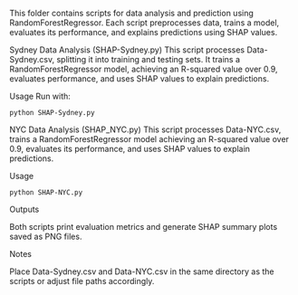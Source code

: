 This folder contains scripts for data analysis and prediction using RandomForestRegressor. Each script preprocesses data, trains a model, evaluates its performance, and explains predictions using SHAP values.



Sydney Data Analysis (SHAP-Sydney.py)
This script processes Data-Sydney.csv, splitting it into training and testing sets. It trains a RandomForestRegressor model, achieving an R-squared value over 0.9, evaluates performance, and uses SHAP values to explain predictions.

Usage
Run with:

```
python SHAP-Sydney.py
```

NYC Data Analysis (SHAP_NYC.py)
This script processes Data-NYC.csv, trains a RandomForestRegressor model achieving an R-squared value over 0.9, evaluates its performance, and uses SHAP values to explain predictions.


Usage

```
python SHAP-NYC.py
```
Outputs

Both scripts print evaluation metrics and generate SHAP summary plots saved as PNG files.

Notes

Place Data-Sydney.csv and Data-NYC.csv in the same directory as the scripts or adjust file paths accordingly.
